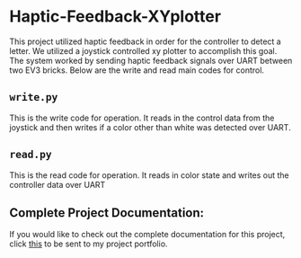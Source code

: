 # Haptic-Feedback-XYplotter

This project utilized haptic feedback in order for the controller to detect a letter. We utilized a joystick controlled xy plotter to accomplish this goal. The system worked by 
sending haptic feedback signals over UART between two EV3 bricks. Below are the write and read main codes for control.

## ```write.py```

This is the write code for operation. It reads in the control data from the joystick and then writes if a color other than white was detected over UART.

## ```read.py```

This is the read code for operation. It reads in color state and writes out the controller data over UART

## Complete Project Documentation: 

If you would like to check out the complete documentation for this project, click [this](https://owengervais.myportfolio.com/xyplotter-and-joystick) to be sent to my project portfolio.
